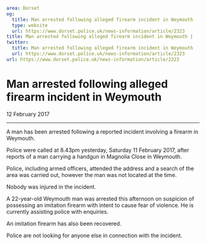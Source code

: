 ```yaml
area: Dorset
og:
  title: Man arrested following alleged firearm incident in Weymouth
  type: website
  url: https://www.dorset.police.uk/news-information/article/2323
title: Man arrested following alleged firearm incident in Weymouth |
twitter:
  title: Man arrested following alleged firearm incident in Weymouth
  url: https://www.dorset.police.uk/news-information/article/2323
url: https://www.dorset.police.uk/news-information/article/2323
```

# Man arrested following alleged firearm incident in Weymouth

12 February 2017

* * *

A man has been arrested following a reported incident involving a firearm in Weymouth.

Police were called at 8.43pm yesterday, Saturday 11 February 2017, after reports of a man carrying a handgun in Magnolia Close in Weymouth.

Police, including armed officers, attended the address and a search of the area was carried out, however the man was not located at the time.

Nobody was injured in the incident.

A 22-year-old Weymouth man was arrested this afternoon on suspicion of possessing an imitation firearm with intent to cause fear of violence. He is currently assisting police with enquiries.

An imitation firearm has also been recovered.

Police are not looking for anyone else in connection with the incident.
